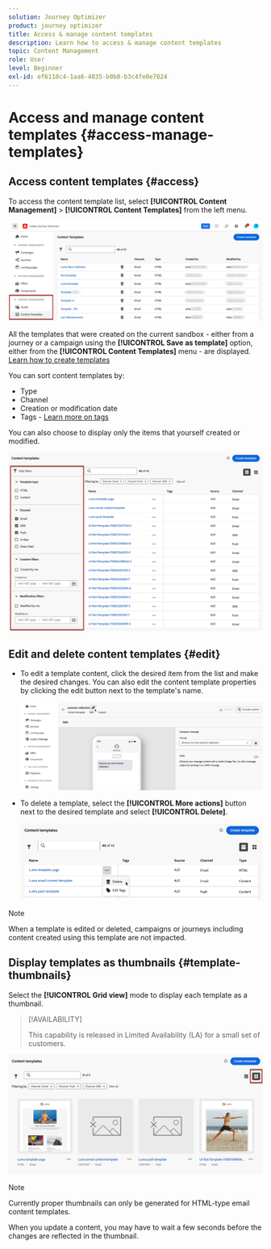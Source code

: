 ```yaml
---
solution: Journey Optimizer
product: journey optimizer
title: Access & manage content templates
description: Learn how to access & manage content templates
topic: Content Management
role: User
level: Beginner
exl-id: ef6110c4-1aa6-4835-b0b0-b3c4fe0e7024
---
```

# Access and manage content templates {#access-manage-templates}

## Access content templates {#access}

To access the content template list, select **[!UICONTROL Content Management]** > **[!UICONTROL Content Templates]** from the left menu.

![](assets/content-template-list.png)

All the templates that were created on the current sandbox - either from a journey or a campaign using the **[!UICONTROL Save as template]** option, either from the **[!UICONTROL Content Templates]** menu - are displayed. [Learn how to create templates](#create-content-templates)

You can sort content templates by:
* Type
* Channel
* Creation or modification date
* Tags - [Learn more on tags](../start/search-filter-categorize.md#tags)

You can also choose to display only the items that yourself created or modified.

![](assets/content-template-list-filters.png)

## Edit and delete content templates {#edit}

* To edit a template content, click the desired item from the list and make the desired changes. You can also edit the content template properties by clicking the edit button next to the template's name.

    ![](assets/content-template-edit.png)

* To delete a template, select the **[!UICONTROL More actions]** button next to the desired template and select **[!UICONTROL Delete]**.

    ![](assets/content-template-list-delete.png)

>[!NOTE]
>
>When a template is edited or deleted, campaigns or journeys including content created using this template are not impacted.

## Display templates as thumbnails {#template-thumbnails}

Select the **[!UICONTROL Grid view]** mode to display each template as a thumbnail.

>[!AVAILABILITY]
>
>This capability is released in Limited Availability (LA) for a small set of customers.

![](assets/content-template-grid-view.png)

>[!NOTE]
>
>Currently proper thumbnails can only be generated for HTML-type email content templates.

When you update a content, you may have to wait a few seconds before the changes are reflected in the thumbnail.
